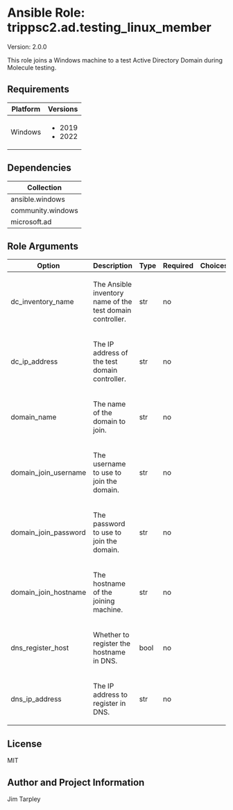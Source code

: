 <!-- BEGIN_ANSIBLE_DOCS -->

# Ansible Role: trippsc2.ad.testing_linux_member
Version: 2.0.0

This role joins a Windows machine to a test Active Directory Domain during Molecule testing.

## Requirements

| Platform | Versions |
| -------- | -------- |
| Windows | <ul><li>2019</li><li>2022</li></ul> |

## Dependencies

| Collection |
| ---------- |
| ansible.windows |
| community.windows |
| microsoft.ad |

## Role Arguments
|Option|Description|Type|Required|Choices|Default|
|---|---|---|---|---|---|
| dc_inventory_name | <p>The Ansible inventory name of the test domain controller.</p> | str | no |  | dc |
| dc_ip_address | <p>The IP address of the test domain controller.</p> | str | no |  | {{ hostvars[dc_inventory_name].ansible_host }} |
| domain_name | <p>The name of the domain to join.</p> | str | no |  | test.loc |
| domain_join_username | <p>The username to use to join the domain.</p> | str | no |  | vagrant |
| domain_join_password | <p>The password to use to join the domain.</p> | str | no |  | vagrant |
| domain_join_hostname | <p>The hostname of the joining machine.</p> | str | no |  | {{ inventory_hostname }} |
| dns_register_host | <p>Whether to register the hostname in DNS.</p> | bool | no |  | true |
| dns_ip_address | <p>The IP address to register in DNS.</p> | str | no |  | {{ ansible_host }} |


## License
MIT

## Author and Project Information
Jim Tarpley
<!-- END_ANSIBLE_DOCS -->
